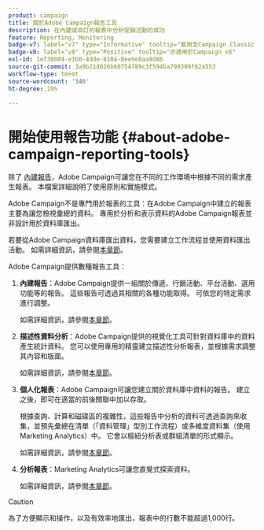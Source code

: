 ```yaml
---
product: campaign
title: 關於Adobe Campaign報告工具
description: 在內建或自訂的報表中分析促銷活動的成功
feature: Reporting, Monitoring
badge-v7: label="v7" type="Informative" tooltip="套用至Campaign Classic v7"
badge-v8: label="v8" type="Positive" tooltip="亦適用於Campaign v8"
exl-id: 1ef30004-e1b0-4dde-8104-0ee9e8aa9d8b
source-git-commit: 3a9b21d626b60754789c3f594ba798309f62a553
workflow-type: tm+mt
source-wordcount: '346'
ht-degree: 19%

---
```


# 開始使用報告功能 {#about-adobe-campaign-reporting-tools}



除了 [內建報告](../../reporting/using/about-campaign-built-in-reports.md)，Adobe Campaign可讓您在不同的工作環境中根據不同的需求產生報表。 本檔案詳細說明了使用原則和實施模式。

Adobe Campaign不是專門用於報表的工具：在Adobe Campaign中建立的報表主要為讓您檢視彙總的資料。 專用於分析和表示資料的Adobe Campaign報表並非設計用於資料庫匯出。

若要從Adobe Campaign資料庫匯出資料，您需要建立工作流程並使用資料匯出活動。 如需詳細資訊，請參閱[本章節](../../workflow/using/about-action-activities.md)。

Adobe Campaign提供數種報告工具：

1. **內建報告**：Adobe Campaign提供一組關於傳遞、行銷活動、平台活動、選用功能等的報告。 這些報告可透過其相關的各種功能取得。 可依您的特定需求進行調整。

   如需詳細資訊，請參閱[本章節](../../reporting/using/about-campaign-built-in-reports.md)。

1. **描述性資料分析**：Adobe Campaign提供的視覺化工具可針對資料庫中的資料產生統計資料。 您可以使用專用的精靈建立描述性分析報表，並根據需求調整其內容和版面。

   如需詳細資訊，請參閱[本章節](../../reporting/using/about-descriptive-analysis.md)。

1. **個人化報表**：Adobe Campaign可讓您建立關於資料庫中資料的報告。 建立之後，即可在適當的前後關聯中加以存取。

   根據查詢、計算和磁碟區的複雜性，這些報告中分析的資料可透過查詢來收集，並預先彙總在清單（「資料管理」型別工作流程）或多維度資料集（使用Marketing Analytics）中。 它會以樞紐分析表或群組清單的形式顯示。

   如需詳細資訊，請參閱[本章節](../../reporting/using/about-reports-creation-in-campaign.md)。

1. **分析報表**：Marketing Analytics可讓您直覺式探索資料。

   如需詳細資訊，請參閱[本章節](../../reporting/using/ac-cubes.md)。

>[!CAUTION]
>
>為了方便顯示和操作，以及有效率地匯出，報表中的行數不能超過1,000行。
